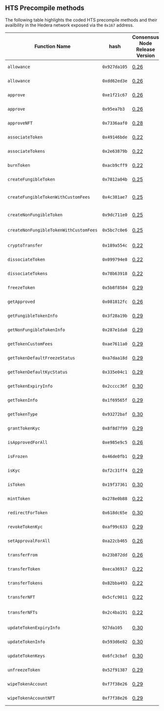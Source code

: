 ## HTS Precompile methods

The following table highlights the coded HTS precompile methods and their availbility in the Hedera network exposed via the `0x167` address.

| Function Name                             | hash          | Consensus Node Release Version | HIP                              | Method Interface |
|-------------------------------------------|---------------|---------------|---------------------------------------------------|---------------------------------|
| `allowance`                               | `0x927da105`  | [0.26](https://docs.hedera.com/hedera/networks/release-notes/services#v0.26)  | [HIP 514](https://hips.hedera.com/hip/hip-514)    | `allowance(address,address,address)` |
| `allowance`                               | `0xdd62ed3e`  | [0.26](https://docs.hedera.com/hedera/networks/release-notes/services#v0.26)  | [HIP 376](https://hips.hedera.com/hip/hip-376)    | `allowance(address,address,address)` |
| `approve`                                 | `0xe1f21c67`  | [0.26](https://docs.hedera.com/hedera/networks/release-notes/services#v0.26)  | [HIP 514](https://hips.hedera.com/hip/hip-514)    | `approve(address token, address to, uint256 tokenId)` |
| `approve`                                 | `0x95ea7b3`   | [0.26](https://docs.hedera.com/hedera/networks/release-notes/services#v0.26)  | [HIP 376](https://hips.hedera.com/hip/hip-376)    | `approve(address token, address to, uint256 tokenId)` |
| `approveNFT`                              | `0x7336aaf0`  | [0.28](https://docs.hedera.com/hedera/networks/release-notes/services#v0.28)  | [HIP 514](https://hips.hedera.com/hip/hip-514)    | `approveNFT(address token, address to, uint256 tokenId)` |
| `associateToken`                          | `0x49146bde`  | [0.22](https://docs.hedera.com/hedera/networks/release-notes/services#v0.22)  | [HIP 206](https://hips.hedera.com/hip/hip-206)    | `associateToken(address account, address token)` |
| `associateTokens`                         | `0x2e63879b`  | [0.22](https://docs.hedera.com/hedera/networks/release-notes/services#v0.22)  | [HIP 206](https://hips.hedera.com/hip/hip-206)    | `associateTokens(address account, address[] memory tokens)` |
| `burnToken`                               | `0xacb9cff9`  | [0.22](https://docs.hedera.com/hedera/networks/release-notes/services#v0.22)  | [HIP 206](https://hips.hedera.com/hip/hip-206)    | `burnToken(address token, uint64 amount, int64[] memory serialNumbers)` |
| `createFungibleToken`                     | `0x7812a04b`  | [0.25](https://docs.hedera.com/hedera/networks/release-notes/services#v0.25)  | [HIP 358](https://hips.hedera.com/hip/hip-358)    | `createFungibleToken(HederaToken memory token, uint initialTotalSupply, uint decimals)` |
| `createFungibleTokenWithCustomFees`       | `0x4c381ae7`  | [0.25](https://docs.hedera.com/hedera/networks/release-notes/services#v0.25)  | [HIP 358](https://hips.hedera.com/hip/hip-358)    | `createFungibleTokenWithCustomFees(HederaToken memory token, uint initialTotalSupply, uint decimals, FixedFee[] memory fixedFees, FractionalFee[] memory fractionalFees)` |
| `createNonFungibleToken`                  | `0x9dc711e0`  | [0.25](https://docs.hedera.com/hedera/networks/release-notes/services#v0.25)  | [HIP 358](https://hips.hedera.com/hip/hip-358)    | `createNonFungibleToken(HederaToken memory token)` |
| `createNonFungibleTokenWithCustomFees`    | `0x5bc7c0e6`  | [0.25](https://docs.hedera.com/hedera/networks/release-notes/services#v0.25)  | [HIP 358](https://hips.hedera.com/hip/hip-358)    | `createNonFungibleTokenWithCustomFees(HederaToken memory token, FixedFee[] memory fixedFees, RoyaltyFee[] memory royaltyFees)` |
| `cryptoTransfer`                          | `0x189a554c`  | [0.22](https://docs.hedera.com/hedera/networks/release-notes/services#v0.22)  | [HIP 206](https://hips.hedera.com/hip/hip-206)    | `cryptoTransfer(TokenTransferList[] memory tokenTransfers)` |
| `dissociateToken`                         | `0x099794e8`  | [0.22](https://docs.hedera.com/hedera/networks/release-notes/services#v0.22)  | [HIP 206](https://hips.hedera.com/hip/hip-206)    | `dissociateToken(address account, address token)` |
| `dissociateTokens`                        | `0x78b63918`  | [0.22](https://docs.hedera.com/hedera/networks/release-notes/services#v0.22)  | [HIP 206](https://hips.hedera.com/hip/hip-206)    | `dissociateTokens(address account, address[] memory tokens)` |
| `freezeToken`                             | `0x5b8f8584`  | [0.29](https://docs.hedera.com/hedera/networks/release-notes/services#v0.29)  | [HIP 514](https://hips.hedera.com/hip/hip-514)    | `freezeToken(address token, address account)` |
| `getApproved`                             | `0x081812fc`  | [0.26](https://docs.hedera.com/hedera/networks/release-notes/services#v0.26)  | [HIP 376](https://hips.hedera.com/hip/hip-376)    | `getApproved(address token, uint256 tokenId)` |
| `getFungibleTokenInfo`                    | `0x3f28a19b`  | [0.29](https://docs.hedera.com/hedera/networks/release-notes/services#v0.29)  | [HIP 514](https://hips.hedera.com/hip/hip-514)    | `getFungibleTokenInfo(address token)` |
| `getNonFungibleTokenInfo`                 | `0x287e1da8`  | [0.29](https://docs.hedera.com/hedera/networks/release-notes/services#v0.29)  | [HIP 514](https://hips.hedera.com/hip/hip-514)    | `getNonFungibleTokenInfo(address token, int64 serialNumber)` |
| `getTokenCustomFees`                      | `0xae7611a0`  | [0.29](https://docs.hedera.com/hedera/networks/release-notes/services#v0.29)  | [HIP 514](https://hips.hedera.com/hip/hip-514)    | `getTokenCustomFees(address token)` |
| `getTokenDefaultFreezeStatus`             | `0xa7daa18d`  | [0.29](https://docs.hedera.com/hedera/networks/release-notes/services#v0.29)  | [HIP 514](https://hips.hedera.com/hip/hip-514)    | `getTokenDefaultFreezeStatus(address token)` |
| `getTokenDefaultKycStatus`                | `0x335e04c1`  | [0.29](https://docs.hedera.com/hedera/networks/release-notes/services#v0.29)  | [HIP 514](https://hips.hedera.com/hip/hip-514)    | `getTokenDefaultKycStatus(address token)` |
| `getTokenExpiryInfo`                      | `0x2cccc36f`  | [0.30](https://docs.hedera.com/hedera/networks/release-notes/services#v0.30)  | [HIP 514](https://hips.hedera.com/hip/hip-514)    | `getTokenExpiryInfo(address)` |
| `getTokenInfo`                            | `0x1f69565f`  | [0.29](https://docs.hedera.com/hedera/networks/release-notes/services#v0.29)  | [HIP 514](https://hips.hedera.com/hip/hip-514)    | `getTokenInfo(address token)` |
| `getTokenType`                            | `0x93272baf`  | [0.30](https://docs.hedera.com/hedera/networks/release-notes/services#v0.30)  | [HIP 514](https://hips.hedera.com/hip/hip-514)    | `getTokenType(address token)` |
| `grantTokenKyc`                           | `0x8f8d7f99`  | [0.29](https://docs.hedera.com/hedera/networks/release-notes/services#v0.29)  | [HIP 514](https://hips.hedera.com/hip/hip-514)    | `grantTokenKyc(address  token, address account)` |
| `isApprovedForAll`                        | `0xe985e9c5`  | [0.26](https://docs.hedera.com/hedera/networks/release-notes/services#v0.26)  | [HIP 376](https://hips.hedera.com/hip/hip-376)    | `isApprovedForAll(address token, address owner, address operator)` |
| `isFrozen`                                | `0x46de0fb1`  | [0.29](https://docs.hedera.com/hedera/networks/release-notes/services#v0.29)  | [HIP 514](https://hips.hedera.com/hip/hip-514)    | `isFrozen(address token, address account)` |
| `isKyc`                                   | `0xf2c31ff4`  | [0.29](https://docs.hedera.com/hedera/networks/release-notes/services#v0.29)  | [HIP 514](https://hips.hedera.com/hip/hip-514)    | `isKyc(address token, address account)` |
| `isToken`                                 | `0x19f37361`  | [0.30](https://docs.hedera.com/hedera/networks/release-notes/services#v0.30)  | [HIP 514](https://hips.hedera.com/hip/hip-514)    | `isToken(address token)` |
| `mintToken`                               | `0x278e0b88`  | [0.22](https://docs.hedera.com/hedera/networks/release-notes/services#v0.22)  | [HIP 206](https://hips.hedera.com/hip/hip-206)    | `mintToken(address token, uint64 amount, bytes[] memory metadata)` |
| `redirectForToken`                        | `0x618dc65e`  | [0.30](https://docs.hedera.com/hedera/networks/release-notes/services#v0.24)  | [HIP 218](https://hips.hedera.com/hip/hip-218)    | `redirectForToken(address token, bytes memory data)` |
| `revokeTokenKyc`                          | `0xaf99c633`  | [0.29](https://docs.hedera.com/hedera/networks/release-notes/services#v0.29)  | [HIP 514](https://hips.hedera.com/hip/hip-514)    | `revokeTokenKyc(address token, address account)` |
| `setApprovalForAll`                       | `0xa22cb465`  | [0.26](https://docs.hedera.com/hedera/networks/release-notes/services#v0.26)  | [HIP 376](https://hips.hedera.com/hip/hip-376)    | `setApprovalForAll(address token, address operator, bool approved)` |
| `transferFrom`                            | `0x23b872dd`  | [0.26](https://docs.hedera.com/hedera/networks/release-notes/services#v0.26)  | [HIP 376](https://hips.hedera.com/hip/hip-376)    | `transferFrom(address from, address to, uint256 tokenId)` |
| `transferToken`                           | `0xeca36917`  | [0.22](https://docs.hedera.com/hedera/networks/release-notes/services#v0.22)  | [HIP 206](https://hips.hedera.com/hip/hip-206)    | `transferToken(address token, address sender, address recipient, int64 amount)` |
| `transferTokens`                          | `0x82bba493`  | [0.22](https://docs.hedera.com/hedera/networks/release-notes/services#v0.22)  | [HIP 206](https://hips.hedera.com/hip/hip-206)    | `transferTokens(address token, address[] memory accountId, int64[] memory amount)` |
| `transferNFT`                             | `0x5cfc9011`  | [0.22](https://docs.hedera.com/hedera/networks/release-notes/services#v0.22)  | [HIP 206](https://hips.hedera.com/hip/hip-206)    | `transferNFT(address token,  address sender, address recipient, int64 serialNum)` |
| `transferNFTs`                            | `0x2c4ba191`  | [0.22](https://docs.hedera.com/hedera/networks/release-notes/services#v0.22)  | [HIP 206](https://hips.hedera.com/hip/hip-206)    | `transferNFTs(address token, address[] memory sender, address[] memory receiver, int64[] memory serialNumber)` |
| `updateTokenExpiryInfo`                   | `927da105`    | [0.30](https://docs.hedera.com/hedera/networks/release-notes/services#v0.30)  | [HIP 514](https://hips.hedera.com/hip/hip-514)    | `updateTokenExpiryInfo(address, Expiry)` |
| `updateTokenInfo`                         | `0x593d6e82`  | [0.30](https://docs.hedera.com/hedera/networks/release-notes/services#v0.30)  | [HIP 514](https://hips.hedera.com/hip/hip-514)    | `updateTokenInfo(address, HederaToken)` |
| `updateTokenKeys`                         | `0x6fc3cbaf`  | [0.30](https://docs.hedera.com/hedera/networks/release-notes/services#v0.30)  | [HIP 514](https://hips.hedera.com/hip/hip-514)    | `updateTokenKeys(address, Expiry)` |
| `unfreezeToken`                           | `0x52f91387`  | [0.29](https://docs.hedera.com/hedera/networks/release-notes/services#v0.29)  | [HIP 514](https://hips.hedera.com/hip/hip-514)    | `unfreezeToken(address token, address account)` |
| `wipeTokenAccount`                        | `0xf7f38e26`  | [0.29](https://docs.hedera.com/hedera/networks/release-notes/services#v0.29)  | [HIP 514](https://hips.hedera.com/hip/hip-514)    | `wipeTokenAccount(address, address, uint32)` |
| `wipeTokenAccountNFT`                     | `0xf7f38e26`  | [0.29](https://docs.hedera.com/hedera/networks/release-notes/services#v0.29)  | [HIP 514](https://hips.hedera.com/hip/hip-514)    | `wipeTokenAccountNFT(address, address, int64[])` |

